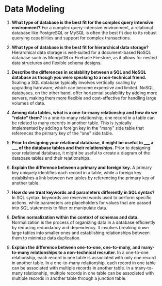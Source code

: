 # Data Modeling

1. **What type of database is the best fit for the complex query intensive environment?**
   For a complex query-intensive environment, a relational database like PostgreSQL or MySQL is often the best fit due to its robust querying capabilities and support for complex transactions.

2. **What type of database is the best fit for hierarchical data storage?**
   Hierarchical data storage is well-suited for a document-based NoSQL database such as MongoDB or Firebase Firestore, as it allows for nested data structures and flexible schema designs.

3. **Describe the differences in scalability between a SQL and NoSQL database as though you were speaking to a non-technical friend.**
   Scaling a SQL database typically involves vertically scaling by upgrading hardware, which can become expensive and limited. NoSQL databases, on the other hand, offer horizontal scalability by adding more servers, making them more flexible and cost-effective for handling large volumes of data.

4. **Among data tables, what is a one-to-many relationship and how do we “relate” them?**
   In a one-to-many relationship, one record in a table can be related to many records in another table. This is typically implemented by adding a foreign key in the "many" side table that references the primary key of the "one" side table.

5. **Prior to designing your relational database, it might be useful to ___ a ___ of the database tables and their relationships.**
   Prior to designing your relational database, it might be useful to create a diagram of the database tables and their relationships.

6. **Explain the difference between a primary and foreign key.**
   A primary key uniquely identifies each record in a table, while a foreign key establishes a link between two tables by referencing the primary key of another table.

7. **How do we treat keywords and parameters differently in SQL syntax?**
   In SQL syntax, keywords are reserved words used to perform specific actions, while parameters are placeholders for values that are passed into SQL statements to filter or manipulate data.

8. **Define normalization within the context of schemas and data.**
   Normalization is the process of organizing data in a database efficiently by reducing redundancy and dependency. It involves breaking down large tables into smaller ones and establishing relationships between them to minimize data duplication.

9. **Explain the difference between one-to-one, one-to-many, and many-to-many relationships to a non-technical recruiter.**
   In a one-to-one relationship, each record in one table is associated with only one record in another table. In a one-to-many relationship, each record in one table can be associated with multiple records in another table. In a many-to-many relationship, multiple records in one table can be associated with multiple records in another table through a junction table.

